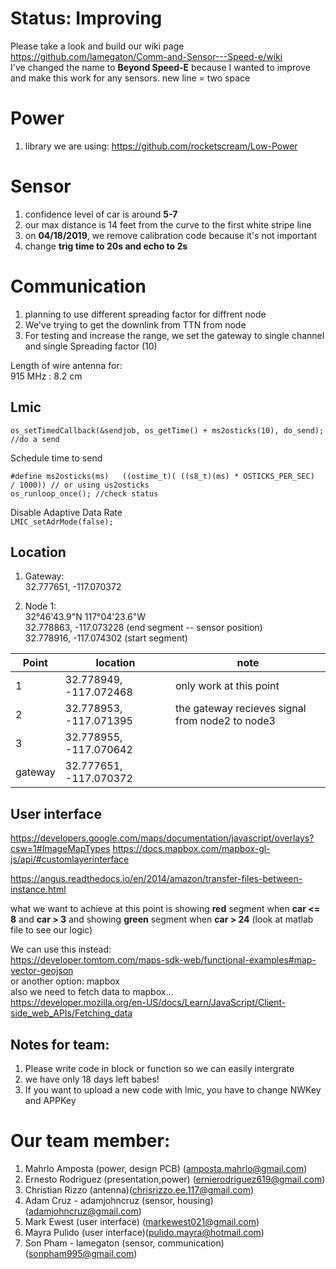 # Status: Improving
Please take a look and build our wiki page https://github.com/lamegaton/Comm-and-Sensor---Speed-e/wiki  
I've changed the name to **Beyond Speed-E** because I wanted to improve and make this work for any sensors.
new line = two space 

# Power
1. library we are using: https://github.com/rocketscream/Low-Power


# Sensor
1. confidence level of car is around **5-7**
2. our max distance is 14 feet from the curve to the first white stripe line
3. on **04/18/2019**, we remove calibration code because it's not important
4. change **trig time to 20s and echo to 2s**


# Communication
1. planning to use different spreading factor for diffrent node
2. We've trying to get the downlink from TTN from node 
3. For testing and increase the range, we set the gateway to single channel and single Spreading factor (10)  
  
Length of wire antenna for:  
915 MHz : 8.2 cm  


## Lmic
`os_setTimedCallback(&sendjob, os_getTime() + ms2osticks(10), do_send);  //do a send`  
  
Schedule time to send  
  
`#define ms2osticks(ms)   ((ostime_t)( ((s8_t)(ms) * OSTICKS_PER_SEC)    / 1000)) // or using us2osticks`  
`os_runloop_once(); //check status `  

Disable Adaptive Data Rate  
`LMIC_setAdrMode(false); `  

## Location
1. Gateway:  
32.777651, -117.070372  

2. Node 1:   
32°46'43.9"N 117°04'23.6"W  
32.778863, -117.073228 (end segment -- sensor position)  
32.778916, -117.074302 (start segment)  

|Point |	location |	note
|---|---|---|
|1	|32.778949, -117.072468	|only work at this point
|2	|32.778953, -117.071395	|the gateway recieves signal from node2 to node3
|3	|32.778955, -117.070642	|
|gateway|	32.777651, -117.070372|	


## User interface
https://developers.google.com/maps/documentation/javascript/overlays?csw=1#ImageMapTypes
https://docs.mapbox.com/mapbox-gl-js/api/#customlayerinterface  

https://angus.readthedocs.io/en/2014/amazon/transfer-files-between-instance.html  
  
what we want to achieve at this point is showing **red** segment when **car <= 8** and **car > 3**
and showing **green** segment when **car > 24** (look at matlab file to see our logic)

We can use this instead:  
https://developer.tomtom.com/maps-sdk-web/functional-examples#map-vector-geojson  
or another option: mapbox  
also we need to fetch data to mapbox...  
https://developer.mozilla.org/en-US/docs/Learn/JavaScript/Client-side_web_APIs/Fetching_data


## Notes for team:
1. Please write code in block or function so we can easily intergrate
2. we have only 18 days left babes!
3. If you want to upload a new code with lmic, you have to change NWKey and APPKey

# Our team member:  
1. Mahrlo Amposta (power, design PCB) (amposta.mahrlo@gmail.com)
2. Ernesto Rodriguez (presentation,power) (ernierodriguez619@gmail.com)
3. Christian Rizzo (antenna)(chrisrizzo.ee.117@gmail.com)
4. Adam Cruz - adamjohncruz (sensor, housing) (adamjohncruz@gmail.com)
5. Mark Ewest (user interface) (markewest021@gmail.com)
6. Mayra Pulido  (user interface)(pulido.mayra@hotmail.com)
7. Son Pham - lamegaton (sensor, communication) (sonpham995@gmail.com)
